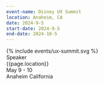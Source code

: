 ```yaml
---
event-name: Disney UX Summit
location: Anaheim, CA
date: 2024-9-5
start-date: 2024-9-5
end-date: 2024-10-5
---
```


<div class="grid-x cell">
  <div class="main-content cell grid-x align-center">
    <div class="cell logo-wrapper small-8">
      <!-- TODO replace with accurate logo -->
      {% include events/ux-summit.svg %}
    </div>
    <div class="cell type-label">Speaker</div>
    <div class="cell grid-x align-justify detailing">
      <div class="cell shrink">{{page.location}}</div>
      <div class="cell shrink">May 9 - 10</div>
    </div>
  </div>
  <div class="cell location-banner">
    <span class="city">Anaheim</span>
    <span class="state">California</span>
  </div>
</div>